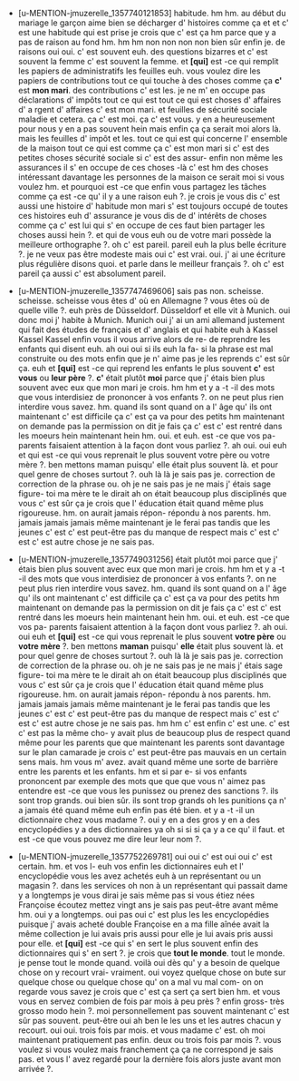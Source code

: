  * [u-MENTION-jmuzerelle_1357740121853]
	 habitude.
	 hm hm.
	 au début du mariage le garçon aime bien se décharger d' histoires comme ça et et c' est une habitude qui est prise je crois que c' est ça hm parce que y a pas de raison au fond hm.
	 hm hm non non non non bien sûr enfin je.
	 de raisons oui oui.
	 c' est souvent euh.
	 des questions bizarres et c' est souvent la femme c' est souvent la femme.
	 et **[qui]** est -ce qui remplit les papiers de administratifs les feuilles euh.
	 vous voulez dire les papiers de contributions tout ce qui touche à des choses comme ça **c'** est **mon mari**.
	 des contributions c' est les.
	 je ne m' en occupe pas déclarations d' impôts tout ce qui est tout ce qui est choses d' affaires d' a rgent d' affaires c' est mon mari.
	 et feuilles de sécurité sociale maladie et cetera.
	 ça c' est moi.
	 ça c' est vous.
	 y en a heureusement pour nous y en a pas souvent hein mais enfin ça ça serait moi alors là.
	 mais les feuilles d' impôt et les.
	 tout ce qui est qui concerne l' ensemble de la maison tout ce qui est comme ça c' est mon mari si c' est des petites choses sécurité sociale si c' est des assur- enfin non même les assurances il s' en occupe de ces choses -là c' est hm des choses intéressant davantage les personnes de la maison ce serait moi si vous voulez hm.
	 et pourquoi est -ce que enfin vous partagez les tâches comme ça est -ce qu' il y a une raison euh ?.
	 je crois je vous dis c' est aussi une histoire d' habitude mon mari s' est toujours occupé de toutes ces histoires euh d' assurance je vous dis de d' intérêts de choses comme ça c' est lui qui s' en occupe de ces faut bien partager les choses aussi hein ?.
	 et qui de vous euh ou de votre mari possède la meilleure orthographe ?.
	 oh c' est pareil.
	 pareil euh la plus belle écriture ?.
	 je ne veux pas être modeste mais oui c' est vrai.
	 oui.
	 j' ai une écriture plus régulière disons quoi.
	 et parle dans le meilleur français ?.
	 oh c' est pareil ça aussi c' est absolument pareil.
	
 * [u-MENTION-jmuzerelle_1357747469606]
	sais pas non.
	 scheisse.
	 scheisse.
	 scheisse vous êtes d' où en Allemagne ? vous êtes où de quelle ville ?.
	 euh près de Düsseldorf.
	 Düsseldorf et elle vit à Munich.
	 oui donc moi j' habite à Munich.
	 Munich oui j' ai un ami allemand justement qui fait des études de français et d' anglais et qui habite euh à Kassel Kassel Kassel enfin vous il vous arrive alors de re- de reprendre les enfants qui disent euh.
	 ah oui oui si ils euh la fa- si la phrase est mal construite ou des mots enfin que je n' aime pas je les reprends c' est sûr ça.
	 euh et **[qui]** est -ce qui reprend les enfants le plus souvent **c'** est **vous** ou **leur père** ?.
	 **c'** était plutôt **moi** parce que j' étais bien plus souvent avec eux que mon mari je crois.
	 hm hm et y a -t -il des mots que vous interdisiez de prononcer à vos enfants ?.
	 on ne peut plus rien interdire vous savez.
	 hm.
	 quand ils sont quand on a l' âge qu' ils ont maintenant c' est difficile ça c' est ça va pour des petits hm maintenant on demande pas la permission on dit je fais ça c' est c' est rentré dans les moeurs hein maintenant hein hm.
	 oui.
	 et euh.
	 est -ce que vos pa- parents faisaient attention à la façon dont vous parliez ?.
	 ah oui.
	 oui euh et qui est -ce qui vous reprenait le plus souvent votre père ou votre mère ?.
	 ben mettons maman puisqu' elle était plus souvent là.
	 et pour quel genre de choses surtout ?.
	 ouh là là je sais pas je.
	 correction de correction de la phrase ou.
	 oh je ne sais pas je ne mais j' étais sage figure- toi ma mère te le dirait ah on était beaucoup plus disciplinés que vous c' est sûr ça je crois que l' éducation était quand même plus rigoureuse.
	 hm.
	 on aurait jamais répon- répondu à nos parents.
	 hm.
	 jamais jamais jamais même maintenant je le ferai pas tandis que les jeunes c' est c' est peut-être pas du manque de respect mais c' est c' est c' est autre chose je ne sais pas.
	
 * [u-MENTION-jmuzerelle_1357749031256]
	était plutôt moi parce que j' étais bien plus souvent avec eux que mon mari je crois.
	 hm hm et y a -t -il des mots que vous interdisiez de prononcer à vos enfants ?.
	 on ne peut plus rien interdire vous savez.
	 hm.
	 quand ils sont quand on a l' âge qu' ils ont maintenant c' est difficile ça c' est ça va pour des petits hm maintenant on demande pas la permission on dit je fais ça c' est c' est rentré dans les moeurs hein maintenant hein hm.
	 oui.
	 et euh.
	 est -ce que vos pa- parents faisaient attention à la façon dont vous parliez ?.
	 ah oui.
	 oui euh et **[qui]** est -ce qui vous reprenait le plus souvent **votre père** ou **votre mère** ?.
	 ben mettons **maman** puisqu' **elle** était plus souvent là.
	 et pour quel genre de choses surtout ?.
	 ouh là là je sais pas je.
	 correction de correction de la phrase ou.
	 oh je ne sais pas je ne mais j' étais sage figure- toi ma mère te le dirait ah on était beaucoup plus disciplinés que vous c' est sûr ça je crois que l' éducation était quand même plus rigoureuse.
	 hm.
	 on aurait jamais répon- répondu à nos parents.
	 hm.
	 jamais jamais jamais même maintenant je le ferai pas tandis que les jeunes c' est c' est peut-être pas du manque de respect mais c' est c' est c' est autre chose je ne sais pas.
	 hm hm c' est enfin c' est une.
	 c' est c' est pas la même cho- y avait plus de beaucoup plus de respect quand même pour les parents que que maintenant les parents sont davantage sur le plan camarade je crois c' est peut-être pas mauvais en un certain sens mais.
	 hm vous m' avez.
	 avait quand même une sorte de barrière entre les parents et les enfants.
	 hm et si par e- si vos enfants prononcent par exemple des mots que que que vous n' aimez pas entendre est -ce que vous les punissez ou prenez des sanctions ?.
	 ils sont trop grands.
	 oui bien sûr.
	 ils sont trop grands oh les punitions ça n' a jamais été quand même euh enfin pas été bien.
	 et y a -t -il un dictionnaire chez vous madame ?.
	 oui y en a des gros y en a des encyclopédies y a des dictionnaires ya oh si si si ça y a ce qu' il faut.
	 et est -ce que vous pouvez me dire leur leur nom ?.
	
 * [u-MENTION-jmuzerelle_1357752269781]
	oui oui c' est oui oui c' est certain.
	 hm.
	 et vos l- euh vos enfin les dictionnaires euh et l' encyclopédie vous les avez achetés euh à un représentant ou un magasin ?.
	 dans les services oh non à un représentant qui passait dame y a longtemps je vous dirai je sais même pas si vous étiez nées Françoise écoutez mettez vingt ans je sais pas peut-être avant même hm.
	 oui y a longtemps.
	 oui pas oui c' est plus les les encyclopédies puisque j' avais acheté double Françoise en a ma fille aînée avait la même collection je lui avais pris aussi pour elle je lui avais pris aussi pour elle.
	 et **[qui]** est -ce qui s' en sert le plus souvent enfin des dictionnaires qui s' en sert ?.
	 je crois que **tout le monde**.
	 tout le monde.
	 je pense tout le monde quand.
	 voilà oui dès qu' y a besoin de quelque chose on y recourt vrai- vraiment.
	 oui voyez quelque chose on bute sur quelque chose ou quelque chose qu' on a mal vu mal com- on on regarde vous savez je crois que c' est ça sert ça sert bien hm.
	 et vous vous en servez combien de fois par mois à peu près ? enfin gross- très grosso modo hein ?.
	 moi personnellement pas souvent maintenant c' est sûr pas souvent.
	 peut-être oui ah ben le les uns et les autres chacun y recourt.
	 oui oui.
	 trois fois par mois.
	 et vous madame c' est.
	 oh moi maintenant pratiquement pas enfin.
	 deux ou trois fois par mois ?.
	 vous voulez si vous voulez mais franchement ça ça ne correspond je sais pas.
	 et vous l' avez regardé pour la dernière fois alors juste avant mon arrivée ?.
	
